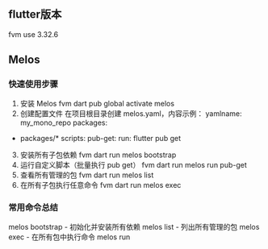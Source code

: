 
## flutter版本
fvm use 3.32.6

## Melos
### 快速使用步骤
1. 安装 Melos
fvm dart pub global activate melos
2. 创建配置文件
在项目根目录创建 melos.yaml，内容示例：
yamlname: my_mono_repo
packages:
  - packages/*
scripts:
  pub-get:
    run: flutter pub get
3. 安装所有子包依赖
fvm dart run melos bootstrap
4. 运行自定义脚本（批量执行 pub get）
fvm dart run melos run pub-get
5. 查看所有管理的包
fvm dart run melos list
6. 在所有子包执行任意命令
fvm dart run melos exec <your-command>

### 常用命令总结
melos bootstrap - 初始化并安装所有依赖
melos list - 列出所有管理的包
melos exec <command> - 在所有包中执行命令
melos run <script> - 运行自定义脚本
melos clean - 清理所有包的构建文件
melos version - 管理包版本和发布

<p align="center">
  <img src="https://user-images.githubusercontent.com/7259036/170845431-e83699df-5c6c-4e9c-90fc-c12277cc2f48.png" width="300" alt="Super Editor"><br>
  <span><b>Open source, configurable, extensible text editor and document renderer for Flutter.</b></span><br><br>
</p>

<p align="center"><b>Super Editor works with any backend. Plug yours in and go!</b></p><br>

<img src="https://raw.githubusercontent.com/superlistapp/super_editor/main/super_editor/doc/marketing/readme-header.png" width="100%" alt="Super Editor">
<br> 

`super_editor` was initiated by [Superlist](https://superlist.com) and is being implemented and maintained by the [Flutter Bounty Hunters](https://flutterbountyhunters.com), Superlist, and the contributors.

## Supported Platforms

Super Editor aims to support all platforms. For now, Super Editor supports the following:

**Supported**

Super Editor is actively developed against these platforms.

 * Mac OS
 * Web
 * Android
 * iOS

**Unverified**

These platforms probably work, but our verification on these platforms is spotty.

 * Windows
 * Linux

## Run the example implementation

Super Editor comes with an example implementation to showcase the core functionality. It also exposes example UI elements on how to interact with the Editor.
The example app should build and run on any platform. You can run the example editor from the example directory:

```bash
cd example
flutter run -d macos
```

The example implementation is only a proof of concept. Expect separate packages to implement various UIs on top of the editor.


## Display an editor

Display a default text editor with the `SuperEditor` widget:

```dart
class _MyAppState extends State<MyApp> {
    void build(context) {
        // Display a visual, editable document.
        //
        // SuperEditor includes default magnifiers and popover toolbars for
        // iOS and Android, but does not include any popovers on desktop.
        // You can add your own, if desired.
        //
        // The standard editor displays and styles headers, paragraphs,
        // ordered and unordered lists, images, and horizontal rules. 
        // Paragraphs know how to display bold, italics, and strikethrough.
        // Key combinations are provided for bold (cmd+b) and italics (cmd+i).
        return SuperEditor.standard(
            editor: _myDocumentEditor,
        );
    }
}
```

A `SuperEditor` widget requires an `Editor`, which is a pure-Dart class that's responsible for 
applying changes to a `Document`. An `Editor`, in turn, requires a reference to the `Document` that 
it will alter. Specifically, a `Editor` requires a `MutableDocument`.

```dart
// A MutableDocument is an in-memory Document. Create the starting
// content that you want your editor to display.
//
// Your MutableDocument does not need to contain any content/nodes.
// In that case, your editor will initially display nothing.
final myDoc = MutableDocument(
  nodes: [
    ParagraphNode(
      id: DocumentEditor.createNodeId(),
      text: AttributedText(text: 'This is a header'),
      metadata: {
        'blockType': header1Attribution,
      },
    ),
    ParagraphNode(
      id: DocumentEditor.createNodeId(),
      text: AttributedText(text:'This is the first paragraph'),
    ),
  ],
);

// A DocumentComposer holds the user's selection. Your editor will likely want
// to observe, and possibly change the user's selection. Therefore, you should
// hold onto your own DocumentComposer and pass it to your Editor.
final myComposer = MutableDocumentComposer();

// With a MutableDocument, create an Editor, which knows how to apply changes 
// to the MutableDocument.
final editor = createDefaultDocumentEditor(document: myDoc, composer: myComposer);

// Next: pass the editor to your SuperEditor widget.
```

The `SuperEditor` widget can be customized.

```dart
class _MyAppState extends State<MyApp> {
    void build(context) {
        return SuperEditor(
            editor: _myDocumentEditor,
            selectionStyle: /** INSERT CUSTOMIZATION **/ null,
            stylesheet: defaultStylesheet.copyWith(
                addRulesAfter: [
                    // Add any custom document styles, for example, you might
                    // apply styles to a custom Task node type.
                    StyleRule(
                        const BlockSelector("task"),
                        (document, node) {
                            if (node is! TaskNode) {
                                return {};
                            }

                            return {
                                Styles.padding: const CascadingPadding.only(top: 24),
                            };
                        },
                    )
                ],
            ),
            componentBuilders: [
              ...defaultComponentBuilders,
              // Add any of your own custom builders for document
              // components, e.g., paragraphs, images, list items.
            ],
        );
    }
}
```

If your app requires deeper customization than `SuperEditor` provides, you can construct your own 
version of the `SuperEditor` widget by using lower level tools within the `super_editor` package.

See the wiki for more information about how to customize an editor experience.
